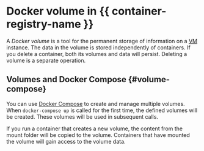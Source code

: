 # Docker volume in {{ container-registry-name }}

A _Docker volume_ is a tool for the permanent storage of information on a [VM](../../compute/concepts/vm.md) instance. The data in the volume is stored independently of containers. If you delete a container, both its volumes and data will persist. Deleting a volume is a separate operation.

## Volumes and Docker Compose {#volume-compose}

You can use [Docker Compose](../../cos/concepts/coi-specifications.md#compose-spec) to create and manage multiple volumes. When `docker-compose up` is called for the first time, the defined volumes will be created. These volumes will be used in subsequent calls.

If you run a container that creates a new volume, the content from the mount folder will be copied to the volume. Containers that have mounted the volume will gain access to the volume data.